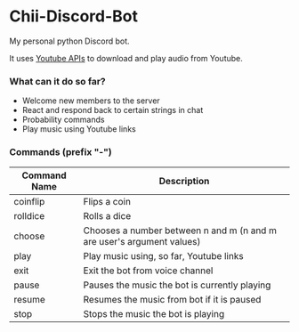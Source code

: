 # Chii-Discord-Bot
My personal python Discord bot.

It uses [Youtube APIs](https://pypi.org/project/youtube_dl/) to download and play audio from Youtube.

### What can it do so far?
* Welcome new members to the server
* React and respond back to certain strings in chat
* Probability commands
* Play music using Youtube links

### Commands (prefix "-")
Command Name | Description
-------------|------------
coinflip | Flips a coin
rolldice | Rolls a dice
choose | Chooses a number between n and m (n and m are user's argument values)
play | Play music using, so far, Youtube links
exit | Exit the bot from voice channel
pause | Pauses the music the bot is currently playing
resume | Resumes the music from bot if it is paused
stop | Stops the music the bot is playing
